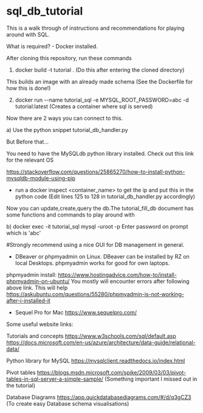 # sql_db_tutorial

This is a walk through of instructions and recommendations for playing around with SQL.

What is required? - Docker installed.

After cloning this repository, run these commands

1. docker build -t tutorial . (Do this after entering the cloned directory)

This builds an image with an already made schema (See the Dockerfile for how this is done!)

2. docker run --name tutorial_sql -e MYSQL_ROOT_PASSWORD=abc -d tutorial:latest (Creates a container where sql is served)

Now there are 2 ways you can connect to this.

a) Use the python snippet tutorial_db_handler.py

But Before that...

You need to have the MySQLdb python library installed. Check out this link for the relevant OS
  
https://stackoverflow.com/questions/25865270/how-to-install-python-mysqldb-module-using-pip

- run a docker inspect <container_name> to get the ip and put this in the python code (Edit lines 125 to 128 in tutorial_db_handler.py accordingly)

Now you can update,create,query the db.The tutorial_fill_db document has some functions and commands to play around with  

b) 
docker exec -it tutorial_sql mysql -uroot -p
Enter password on prompt which is 'abc' 

#Strongly recommend using a nice GUI for DB management in general.

- DBeaver or phpmyadmin on Linux. DBeaver can be installed by RZ on local Desktops. phpmyadmin works for good for own laptops.

phpmyadmin install: https://www.hostingadvice.com/how-to/install-phpmyadmin-on-ubuntu/
You mostly will encounter errors after following above link. This will help
https://askubuntu.com/questions/55280/phpmyadmin-is-not-working-after-i-installed-it

- Sequel Pro for Mac
https://www.sequelpro.com/


Some useful website links:

Tutorials and concepts
https://www.w3schools.com/sql/default.asp
https://docs.microsoft.com/en-us/azure/architecture/data-guide/relational-data/

Python library for MySQL
https://mysqlclient.readthedocs.io/index.html 

Pivot tables
https://blogs.msdn.microsoft.com/spike/2009/03/03/pivot-tables-in-sql-server-a-simple-sample/ (Something important I missed out in the tutorial)

Database Diagrams
https://app.quickdatabasediagrams.com/#/d/q3gCZ3 (To create easy Database schema visualisations)
